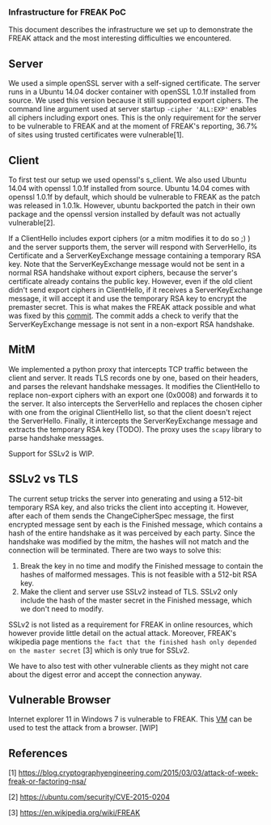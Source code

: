 ### Infrastructure for FREAK PoC

This document describes the infrastructure we set up to demonstrate the FREAK attack and the most interesting difficulties we encountered.

## Server

We used a simple openSSL server with a self-signed certificate. The server runs in a Ubuntu 14.04 docker container with openSSL 1.0.1f installed from source. We used this version because it still supported export ciphers. The command line argument used at server
startup `-cipher 'ALL:EXP'` enables all ciphers including export ones. This is the only requirement for the server to be vulnerable to FREAK and at the moment of FREAK's reporting, 36.7% of sites using trusted certificates were vulnerable[1].

## Client

To first test our setup we used openssl's s_client. We also used Ubuntu 14.04 with openssl 1.0.1f installed from source. Ubuntu 14.04 comes with openssl 1.0.1f by default, which should be vulnerable to FREAK as the patch was released in 1.0.1k. However, ubuntu
backported the patch in their own package and the openssl version installed by default was not actually vulnerable[2]. 

If a ClientHello includes export ciphers (or a mitm modifies it to do so ;) ) and the server supports them, the server will respond
with ServerHello, its Certificate and a ServerKeyExchange message containing a temporary RSA key. Note that the ServerKeyExchange message would not be sent in a normal RSA handshake without export ciphers, because the server's certificate already contains the public key. However, even if the old client didn't send export ciphers in ClientHello, if it receives a ServerKeyExchange message, it will accept it and use the temporary RSA key to encrypt the premaster secret. This is what makes the FREAK attack possible and what was fixed by this [commit](https://git.openssl.org/gitweb/?p=openssl.git;a=commit;h=5f0d4f7f6f1b8e3f4c3e2e6f4b5a5c6c3e2e6f4b).
The commit adds a check to verify that the ServerKeyExchange message is not sent in a non-export RSA handshake.

## MitM

We implemented a python proxy that intercepts TCP traffic between the client and server. It reads TLS records one by one, based
on their headers, and parses the relevant handshake messages. It modifies the ClientHello to replace non-export ciphers with an export one (0x0008) and forwards it to the server. It also intercepts the ServerHello and replaces the chosen cipher with one from the original ClientHello list, so that the client doesn't reject the ServerHello. Finally, it intercepts the ServerKeyExchange message and extracts the temporary RSA key (TODO). The proxy uses the `scapy` library to parse handshake messages. 

Support for SSLv2 is WIP.

## SSLv2 vs TLS

The current setup tricks the server into generating and using a 512-bit temporary RSA key, and also tricks the client into accepting it. However, after each of them sends the ChangeCipherSpec message, the first encrypted message sent by each is the Finished message, which contains a hash of the entire handshake as it was perceived by each party. Since the handshake was modified by the mitm, the hashes will not match and the connection will be terminated. There are two ways to solve this:
1. Break the key in no time and modify the Finished message to contain the hashes of malformed messages. This is not feasible with a 512-bit RSA key.
2. Make the client and server use SSLv2 instead of TLS. SSLv2 only include the hash of the master secret in the Finished message,
which we don't need to modify.

SSLv2 is not listed as a requirement for FREAK in online resources, which however provide little detail on the actual attack. Moreover, FREAK's wikipedia page mentions `the fact that the finished hash only depended on the master secret` [3] which is only
true for SSLv2.

We have to also test with other vulnerable clients as they might not care about the digest error and accept the connection anyway.

## Vulnerable Browser

Internet explorer 11 in Windows 7 is vulnerable to FREAK. This [VM](https://archive.org/download/modern.ie-vm/IE11.Win7.VirtualBox.zip) can be used to test the attack from a browser. [WIP]

## References

[1] https://blog.cryptographyengineering.com/2015/03/03/attack-of-week-freak-or-factoring-nsa/

[2] https://ubuntu.com/security/CVE-2015-0204

[3] https://en.wikipedia.org/wiki/FREAK